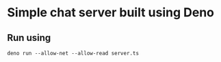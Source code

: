 # Simple chat server built using Deno

## Run using

```
deno run --allow-net --allow-read server.ts
```
